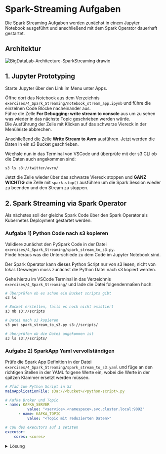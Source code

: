 # Spark-Streaming Aufgaben

Die Spark Streaming Aufgaben werden zunächst in einem Jupyter Notebook ausgeführt und anschließend mit dem Spark Operator dauerhaft gestartet.

## Architektur

![BigDataLab-Architecture-SparkStreaming drawio](https://user-images.githubusercontent.com/16557412/212683374-676acaba-c4d6-4944-844d-ce43c2878421.png)

## 1. Jupyter Prototyping

Starte Jupyter über den Link im Menu unter Apps.

Öffne dort das Notebook aus dem Verzeichnis `exercises/4_Spark_Streaming/notebook_stream_app.ipynb` und führe die einzelnen Code Blöcke nacheinander aus.  
Führe die Zelle **For Debugging: write stream to console** aus um zu sehen was wieder in das nächste Topic geschrieben werden würde.  
Die Ausführung der Zelle mit Klicken auf das schwarze Viereck in der Menüleiste abbrechen.

Anschließend die Zelle **Write Stream to Avro** ausführen. Jetzt werden die Daten in ein s3 Bucket geschrieben. <br>

Wechsle nun in das Terminal von VSCode und überprüfe mit der s3 CLI ob die Daten auch angekommen sind:

```bash
s3 ls s3://twitter/avro/
```

Jetzt die Zelle wieder über das schwarze Viereck stoppen und **GANZ WICHTIG** die Zelle mit `spark.stop()` ausführen um die Spark Session wieder zu beenden und den Stream zu stoppen.

## 2. Spark Streaming via Spark Operator

Als nächstes soll der gleiche Spark Code über den Spark Operator als Kubernetes Deployment gestartet werden.

### Aufgabe 1) Python Code nach s3 kopieren

Validiere zunächst den PySpark Code in der Datei `exercises/4_Spark_Streaming/spark_stream_to_s3.py`.  
Finde heraus was die Unterschiede zu dem Code im Jupyter Notebook sind. <br>

Der Spark Operator kann dieses Python Script nur von s3 lesen, nicht von lokal. Deswegen muss zunächst die Python Datei nach s3 kopiert werden.

Gehe hierzu im VSCode Terminal in das Verzeichnis `exercises/4_Spark_Streaming/` und lade die Datei folgendermaßen hoch:

```bash
# überprüfen ob es schon ein Bucket scripts gibt
s3 ls

# Bucket erstellen, falls es noch nicht existiert
s3 mb s3://scripts

# Datei nach s3 kopieren
s3 put spark_stream_to_s3.py s3://scripts/

# überprüfen ob die Datei angekommen ist
s3 ls s3://scripts/
```

### Aufgabe 2) SparkApp Yaml vervollständigen

Prüfe die Spark App Definition in der Datei `exercises/4_Spark_Streaming/spark_stream_to_s3.yaml` und füge an den richtigen Stellen in der YAML folgene Werte ein, wobei die Werte in der spitzen Klammer ersetzt werden müssen.

```yaml
# Pfad zum Python Script in S3
mainApplicationFile: s3a://<bucket>/<python-script>.py

# Kafka Broker und Topic
- name: KAFKA_SERVER
          value: "<service>.<namespace>.svc.cluster.local:9092"
      - name: KAFKA_TOPIC
          value: "<Topic mit reduzierten Daten>"

# cpu des executors auf 1 setzten
executor:
    cores: <cores>
```

<details>
<summary>Lösung </summary>
  
<p>
verwende in den eckigen Klammern  <br> 
```yaml
# Pfad zum Python Script in S3
mainApplicationFile: s3a://scripts/spark_stream_to_s3.py

# Kafka Broker und Topic

- name: KAFKA_SERVER
  value: "kafka.kafka.svc.cluster.local:9092" - name: KAFKA_TOPIC
  value: "twitter-table"

# cpu des executors auf 1 setzten

executor:
cores: 1

````

</details>
</p>

### Aufgabe 3) SparkApp starten

Starte anschließend die SparkApp und schau in den Pod Logs ob sie korrekt läuft. <br>

```bash
# anwenden der manifest yaml (aus dem Verzeichnis in welchem die Datei liegt)
kubectl apply -f spark_stream_to_s3.yaml

# SparkApp anzeigen
kubectl get sparkapp -n spark

# anzeigen ob der Driver und Executor pod läuft (-w ist die Abkürzung für --watch und zeigt immer wieder STATUS Veränderungen eines Pods an, beenden mit STRG+C)

kubectl get po -n spark -w

# anzeigen der Ergebnisse mit Hilfe der logs
kubectl logs stream-to-s3-driver -n spark

# live logs anschauen während der pod läuft (-f ist die Abkürzung für follow, exit mit STRG+c)
kubectl logs stream-to-s3-driver -f -n spark
````

Überprüfe ob weitere Dateien nach s3 geschrieben werden.

```
s3 ls s3://twitter/avro/
```

Wenn du möchtest kannst du dir eine AVRO Datei herunterladen und anschauen, bedenke dabei aber, dass AVRO nur bedingt humanreadable ist.

```
s3 get s3://twitter/avro/part-<individueller-string>.avro .
```

Super, die Spark Streaming Aufgabe hast du erfolgreich gemeistert.
